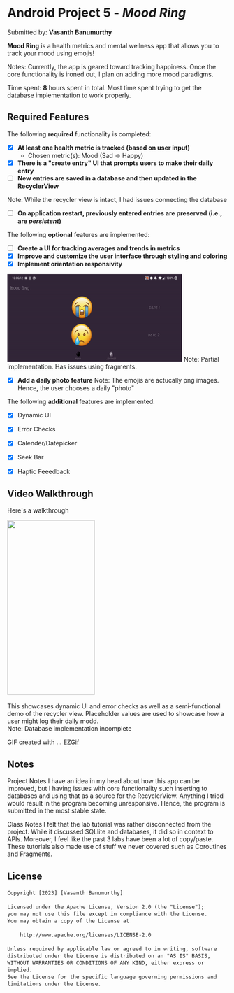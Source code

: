 # Android Project 5 - *Mood Ring*

Submitted by: **Vasanth Banumurthy**

**Mood Ring** is a health metrics and mental wellness app that allows you to track your mood using emojis!

Notes: Currently, the app is geared toward tracking happiness. Once the core functionality is ironed out, I plan on adding more mood paradigms. 

Time spent: **8** hours spent in total. Most time spent trying to get the database implementation to work properly. 

## Required Features

The following **required** functionality is completed:

- [X] **At least one health metric is tracked (based on user input)**
  - Chosen metric(s): Mood (Sad -> Happy)
- [x] **There is a "create entry" UI that prompts users to make their daily entry**
- [ ] **New entries are saved in a database and then updated in the RecyclerView**

Note: While the recycler view is intact, I had issues connecting the database

- [ ] **On application restart, previously entered entries are preserved (i.e., are *persistent*)**
 
The following **optional** features are implemented:

- [ ] **Create a UI for tracking averages and trends in metrics**
- [X] **Improve and customize the user interface through styling and coloring**
- [X] **Implement orientation responsivity**  
<img src="./extras/orientation.gif" width="400" height="200"/>  
Note: Partial implementation. Has issues using fragments.  

- [X] **Add a daily photo feature** 
Note: The emojis are actucally png images. Hence, the user chooses a daily "photo"

The following **additional** features are implemented:

- [X] Dynamic UI
- [X] Error Checks
- [X] Calender/Datepicker
- [X] Seek Bar
- [X] Haptic Feeedback



## Video Walkthrough

Here's a walkthrough

<img src="./extras/demo.gif" width="200" height="400"/>

This showcases dynamic UI and error checks as well as a semi-functional demo of the recycler view. Placeholder values are used to showcase how a user might log their daily modd.  
Note: Database implementation incomplete 


GIF created with ...  [EZGif]()
<!-- Recommended tools:
[Kap](https://getkap.co/) for macOS
[ScreenToGif](https://www.screentogif.com/) for Windows
[peek](https://github.com/phw/peek) for Linux. -->

## Notes

Project Notes
I have an idea in my head about how this app can be improved, but I having issues with core functionality such inserting to databases and using that as a source for the RecyclerView. Anything I tried would result in the program becoming unresponsive. Hence, the program is submitted in the most stable state. 

Class Notes
I felt that the lab tutorial was rather disconnected from the project. While it discussed SQLlite and databases, it did so in context to APIs. Moreover, I feel like the past 3 labs have been a lot of copy/paste. These tutorials also made use of stuff we never covered such as Coroutines and Fragments.

## License

    Copyright [2023] [Vasanth Banumurthy]

    Licensed under the Apache License, Version 2.0 (the "License");
    you may not use this file except in compliance with the License.
    You may obtain a copy of the License at

        http://www.apache.org/licenses/LICENSE-2.0

    Unless required by applicable law or agreed to in writing, software
    distributed under the License is distributed on an "AS IS" BASIS,
    WITHOUT WARRANTIES OR CONDITIONS OF ANY KIND, either express or implied.
    See the License for the specific language governing permissions and
    limitations under the License.
